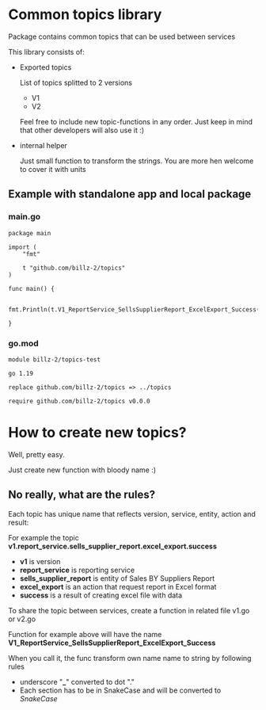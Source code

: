 # Common topics library

Package contains common topics that can be used between services



This library consists of:

- Exported topics
  
    List of topics splitted to 2 versions
  - V1
  - V2

  Feel free to include new topic-functions in any order. Just keep in mind that other developers will also use it :)
  
- internal helper
  
  Just small function to transform the strings. You are more hen welcome to cover it with units


## Example with standalone app and local package

### main.go
```
package main

import (
	"fmt"

	t "github.com/billz-2/topics"
)

func main() {

	fmt.Println(t.V1_ReportService_SellsSupplierReport_ExcelExport_Success())

}

```
### go.mod
```
module billz-2/topics-test

go 1.19

replace github.com/billz-2/topics => ../topics

require github.com/billz-2/topics v0.0.0
```


# How to create new topics?

Well, pretty easy. 

Just create new function with bloody name :)

## No really, what are the rules?
Each topic has unique name that reflects version, service, entity, action and result:

For example the topic **v1.report_service.sells_supplier_report.excel_export.success**
- **v1** is version
- **report_service** is reporting service
- **sells_supplier_report** is entity of Sales BY Suppliers Report
- **excel_export** is an action that request report in Excel format
- **success** is a result of creating excel file with data

To share the topic between services, create a function in related file v1.go or v2.go

Function for example above will have the name **V1_ReportService_SellsSupplierReport_ExcelExport_Success**

When you call it, the func transform own name name to string by following rules

- underscore "**_**" converted to dot "."
- Each section has to be in SnakeCase and will be converted to *SnakeCase*
